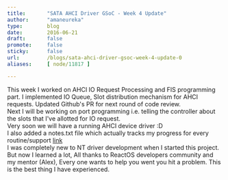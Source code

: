 ```yaml
---
title:       "SATA AHCI Driver GSoC - Week 4 Update"
author:      "amaneureka"
type:        blog
date:        2016-06-21
draft:       false
promote:     false
sticky:      false
url:         /blogs/sata-ahci-driver-gsoc-week-4-update-0
aliases:     [ node/11817 ]

---
```


This week I worked on AHCI IO Request Processing and FIS programming part. I implemented IO Queue, Slot distribution mechanism for AHCI requests. Updated Github's PR for next round of code review.<br>Next I will be working on port programming i.e. telling the controller about the slots that I've allotted for IO request.<br>
Very soon we will have a running AHCI device driver :D<br>
I also added a notes.txt file which actually tracks my progress for every routine/support <a href="https://svn.reactos.org/svn/reactos/branches/GSoC_2016/AHCI/drivers/storage/storahci/Notes.txt?revision=71655&view=markup">link</a><br>
I was completely new to NT driver development when I started this project. But now I learned a lot, All thanks to ReactOS developers community and my mentor (Alex), Every one wants to help you went you hit a problem. This is the best thing I have experienced.<br>

